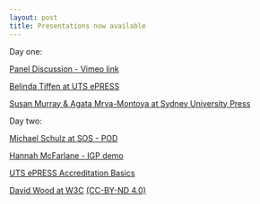```yaml
---
layout: post
title: Presentations now available
---
```


Day one:

[Panel Discussion - Vimeo link](https://vimeo.com/229812407)

[Belinda Tiffen at UTS ePRESS](CAULPublishing-X.github.io/ePRESS_presentation_2017.pdf)

[Susan Murray & Agata Mrva-Montoya at Sydney University Press](CAULPublishing-X.github.io/CAULX2017SydneyUniversityPress.pdf)





Day two:

[Michael Schulz at SOS - POD](CAULPublishing-X.github.io/POD_talk_2017.pdf)

[Hannah McFarlane - IGP demo](CAULPublishing-X.github.io/McFarlane_IGP.pdf)

[UTS ePRESS Accreditation Basics](https://github.com/CAULPublishing-x/CAULPublishing-X.github.io/raw/master/UTSePRESS_Accreditation.pdf)

[David Wood at W3C](https://prototypo.github.io/2017/CAUL-20170712/slides/index.html)   [(CC-BY-ND 4.0)](http://creativecommons.org/licenses/by-nd/4.0/)


